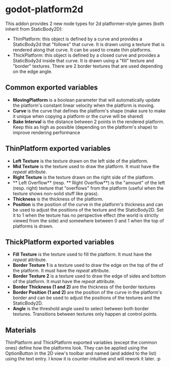 # godot-platform2d
This addon provides 2 new node types for 2d platformer-style games (both inherit from StaticBody2D):
- ThinPlatform: this object is defined by a curve and provides a StaticBody2d that "follows" that curve. It is drawn using a texture that is rendered along that curve. It can be used to create thin platforms.
- ThickPlatform: this object is defined by a closed curve and provides a StaticBody2d inside that curve. It is drawn using a "fill" texture and "border" textures. There are 2 border textures that are used depending on the edge angle.

## Common exported variables

- **MovingPlatform** is a boolean parameter that will automatically update the platform's constant linear velocity when the platform is moving.
- **Curve** is the curve that defines the platform's shape (make sure to make it unique when copying a platform or the curve will be shared)
- **Bake Interval** is the distance between 2 points in the rendered platform. Keep this as high as possible (depending on the platform's shape) to improve rendering performance

## ThinPlatform exported variables

- **Left Texture** is the texture drawn on the left side of the platform.
- **Mid Texture** is the texture used to draw the platform. It must have the *repeat* attribute.
- **Right Texture** is the texture drawn on the right side of the platform.
- ** Left Overflow** (resp. ** Right Overflow**) is the "amount" of the left (resp. right) texture that "overflows" from the platform (useful when the texture shows non-solid stuff like grass).
- **Thickness** is the thickness of the platform.
- **Position** is the position of the curve in the platform's thickness and can be used to adjust the positions of the texture and the StaticBody2D. Set it to 1 when the texture has no perspective effect (the world is strictly viewed from the side) and somewhere between 0 and 1 when the top of platforms is drawn.

## ThickPlatform exported variables

- **Fill Texture** is the texture used to fill the platform. It must have the *repeat* attribute.
- **Border Texture 1** is a texture used to draw the edge on the top of the of the platform. It must have the *repeat* attribute.
- **Border Texture 2** is a texture used to draw the edge of sides and bottom of the platform. It must have the *repeat* attribute.
- **Border Thickness (1 and 2)** are the thickness of the border textures
- **Border Position (1 and 2)** are the position of the curve in the platform's border and can be used to adjust the positions of the textures and the StaticBody2D.
- **Angle** is the threshold angle used to select between both border textures. Transitions between textures only happen at control points.

## Materials

ThinPlatform and ThickPlatform exported variables (except the common ones) define how the platforms look. They can be applied using the **<Materials>** OptionButton in the 2D view's toolbar and named (and added to the list) using the text entry. I know it is counter-intuitive and will rework it later. :p
